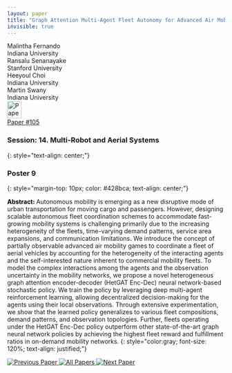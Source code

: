 ```yaml
---
layout: paper
title: "Graph Attention Multi-Agent Fleet Autonomy for Advanced Air Mobility"
invisible: true
---
```

<div class="paper-authors">
<div class="paper-author-box">
    <div class="paper-author-name">Malintha Fernando</div>
    <div class="paper-author-uni">Indiana University</div>
</div>
<div class="paper-author-box">
    <div class="paper-author-name">Ransalu Senanayake</div>
    <div class="paper-author-uni">Stanford University</div>
</div>
<div class="paper-author-box">
    <div class="paper-author-name">Heeyoul Choi</div>
    <div class="paper-author-uni">Indiana University</div>
</div>
<div class="paper-author-box">
    <div class="paper-author-name">Martin Swany</div>
    <div class="paper-author-uni">Indiana University</div>
</div>

</div><div class="paper-pdf">
<div> <a href="http://www.roboticsproceedings.org/rss19/p105.pdf"><img src="{{ site.baseurl }}/images/paper_link.png" alt="Paper Website" width = "33"  height = "40"/></a> </div>
<div> <a href="http://www.roboticsproceedings.org/rss19/p105.pdf">Paper&nbsp;#105</a> </div>
</div>

### Session: 14. Multi-Robot and Aerial Systems
{: style="text-align: center;"}

### Poster 9
{: style="margin-top: 10px; color: #428bca; text-align: center;"}

<b style="color: black;">Abstract: </b>Autonomous mobility is emerging as a new disruptive mode of urban transportation for moving cargo and passengers. 
However, designing scalable autonomous fleet coordination schemes to accommodate fast-growing mobility systems is challenging primarily due to the increasing heterogeneity of the fleets, time-varying demand patterns, service area expansions, and communication limitations. We introduce the concept of partially observable advanced air mobility games to coordinate a fleet of aerial vehicles by accounting for the heterogeneity of the interacting agents and the self-interested nature inherent to commercial mobility fleets. To model the complex interactions among the agents and the observation uncertainty in the mobility networks, we propose a novel heterogeneous graph attention encoder-decoder (HetGAT Enc-Dec) neural network-based stochastic policy. We train the policy by leveraging deep multi-agent reinforcement learning, allowing decentralized decision-making for the agents using their local observations. Through extensive experimentation, we show that the learned policy generalizes to various fleet compositions, demand patterns, and observation topologies. Further, fleets operating under the HetGAT Enc-Dec policy outperform other state-of-the-art graph neural network policies by achieving the highest fleet reward and fulfillment ratios in on-demand mobility networks.
{: style="color:gray; font-size: 120%; text-align: justified;"}


<div class="paper-menu">
<a href="{{ site.baseurl }}/program/papers/104/"> <img src="{{ site.baseurl }}/images/previous_paper_icon.png" alt="Previous Paper" title="Previous Paper"/> </a>
<a href="{{ site.baseurl }}/program/papers"><img src="{{ site.baseurl }}/images/overview_icon.png" alt="All Papers" title="All Papers"/> </a>
<a href="{{ site.baseurl }}/program/papers/106/"> <img src="{{ site.baseurl }}/images/next_paper_icon.png" alt="Next Paper" title="Next Paper"/> </a>

</div>
